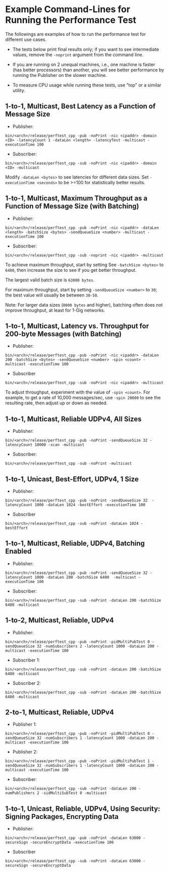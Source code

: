 # Example Command-Lines for Running the Performance Test

The followings are examples of how to run the performance test for different use cases.

* The tests below print final results only; if you want to see intermediate values, remove the `-noprint` argument from the command line.

* If you are running on 2 unequal machines, i.e., one machine is faster (has better processors) than another, you will see better performance by running the Publisher on the slower machine.

* To measure CPU usage while running these tests, use "top" or a similar utility.

## 1-to-1, Multicast, Best Latency as a Function of Message Size

* Publisher:

```
bin/<arch>/release/perftest_cpp -pub -noPrint -nic <ipaddr> -domain <ID> -latencyCount 1 -dataLen <length> -latencyTest -multicast -executionTime 100
```

* Subscriber:

```
bin/<arch>/release/perftest_cpp -sub -noPrint -nic <ipaddr> -domain <ID> -multicast
```

Modify `-dataLen <bytes>` to see latencies for different data sizes.
Set `-executionTime <seconds>` to be >=100 for statistically better results.

## 1-to-1, Multicast, Maximum Throughput as a Function of Message Size (with Batching)

* Publisher:

```
bin/<arch>/release/perftest_cpp -pub -noPrint -nic <ipaddr> -dataLen <length> -batchSize <bytes> -sendQueueSize <number> -multicast -executionTime 100
```

* Subscriber:

```
bin/<arch>/release/perftest_cpp -sub -noprint -nic <ipaddr> -multicast
```

To achieve maximum throughput, start by setting See `-batchSize <bytes>` to `6400`, then increase the size to see if you get better throughput.

The largest valid batch size is `63000 bytes`.

For maximum throughput, start by setting `-sendQueueSize <number>` to `30`; the best value will usually be between `30-50`.

Note: For larger data sizes (`8000 bytes` and higher), batching often does not improve throughput, at least for 1-Gig networks.


## 1-to-1, Multicast, Latency vs. Throughput for 200-byte Messages (with Batching)

* Publisher:

```
bin/<arch>/release/perftest_cpp -pub -noPrint -nic <ipaddr> -dataLen 200 -batchSize <bytes> -sendQueueSize <number> -spin <count> -multicast -executionTime 100
```

* Subscriber

```
bin/<arch>/release/perftest_cpp -sub -noPrint -nic <ipaddr> -multicast
```

To adjust throughput, experiment with the value of `-spin <count>`. For example, to get a rate of 10,000 messages/sec, use `-spin 20000` to see the resulting rate, then adjust up or down as needed.


## 1-to-1, Multicast, Reliable UDPv4, All Sizes

* Publisher:

```
bin/<arch>/release/perftest_cpp -pub -noPrint -sendQueueSize 32 -latencyCount 10000 -scan -multicast
```

* Subscriber:

```
bin/<arch>/release/perftest_cpp -sub -noPrint -multicast
```

## 1-to-1, Unicast, Best-Effort, UDPv4, 1 Size

* Publisher:

```
bin/<arch>/release/perftest_cpp -pub -noPrint -sendQueueSize 32  -latencyCount 1000 -dataLen 1024 -bestEffort -executionTime 100

```

* Subscriber

```
bin/<arch>/release/perftest_cpp -sub -noPrint -dataLen 1024 -bestEffort
```

## 1-to-1, Multicast, Reliable, UDPv4, Batching Enabled

* Publisher:

```
bin/<arch>/release/perftest_cpp -pub -noPrint -sendQueueSize 32 -latencyCount 1000 -dataLen 200 -batchSize 6400  -multicast -executionTime 100

```

* Subscriber:

```
bin/<arch>/release/perftest_cpp -sub -noPrint -dataLen 200 -batchSize 6400 -multicast
```

## 1-to-2, Multicast, Reliable, UDPv4

* Publisher:

```
bin/<arch>/release/perftest_cpp -pub -noPrint -pidMultiPubTest 0 -sendQueueSize 32 -numSubscribers 2 -latencyCount 1000 -dataLen 200 -multicast -executionTime 100

```

* Subscriber 1:

```
bin/<arch>/release/perftest_cpp -sub -noPrint -dataLen 200 -batchSize 6400 -multicast
```

* Subscriber 2:

```
bin/<arch>/release/perftest_cpp -sub -noPrint -dataLen 200 -batchSize 6400 -multicast
```

## 2-to-1, Multicast, Reliable, UDPv4

* Publisher 1:

```
bin/<arch>/release/perftest_cpp -pub -noPrint -pidMultiPubTest 0 -sendQueueSize 32 -numSubscribers 1 -latencyCount 1000 -dataLen 200 -multicast -executionTime 100

```

* Publisher 2:

```
bin/<arch>/release/perftest_cpp -pub -noPrint -pidMultiPubTest 1 -sendQueueSize 32 -numSubscribers 1 -latencyCount 1000 -dataLen 200 -multicast -executionTime 100
```

* Subscriber:

```
bin/<arch>/release/perftest_cpp -sub -noPrint -dataLen 200 -numPublishers 2 -sidMultiSubTest 0 -multicast
```

## 1-to-1, Unicast, Reliable, UDPv4, Using Security: Signing Packages, Encrypting Data

* Publisher:

```
bin/<arch>/release/perftest_cpp -pub -noPrint -dataLen 63000 -secureSign -secureEncryptData -executionTime 100
```

* Subscriber

```
bin/<arch>/release/perftest_cpp -sub -noPrint -dataLen 63000 -secureSign -secureEncryptData
```